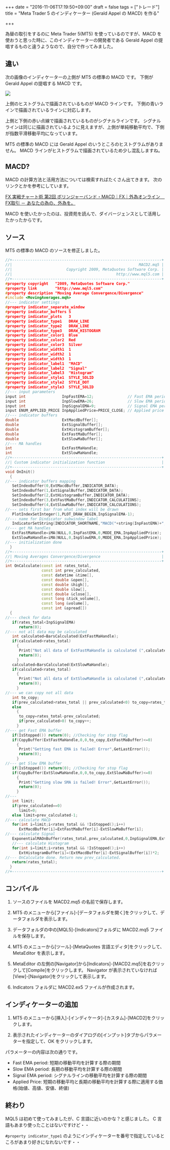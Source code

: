 +++
date = "2016-11-06T17:19:50+09:00"
draft = false
tags = ["トレード"]
title = "Meta Trader 5 のインディケーター (Gerald Appel の MACD) を作る"

+++

為替の取引をするのに Meta Trader 5(MT5) を使っているのですが、MACD を使おうと思った時に、このインディケーターの開発者である Gerald Appel の提唱するものと違うようなので、自分で作ってみました。

<!--more-->

## 違い

次の画像のインディケーターの上側が MT5 の標準の MACD です。
下側が Gerald Appel の提唱する MACD です。

![](/img/55-01.png)

上側のヒストグラムで描画されているものが MACD ラインです。
下側の青いラインで描画されているラインに対応します。

上側と下側の赤い点線で描画されているものがシグナルラインです。
シグナルラインは同じに描画されているように見えますが、上側が単純移動平均で、下側が指数平滑移動平均になっています。

MT5 の標準の MACD には Gerald Appel のいうところのヒストグラムがありません。
MACD ラインがヒストグラムで描画されているため少し混乱しますね。

## MACD?

MACD の計算方法と活用方法については検索すればたくさん出てきます。
次のリンクとかを参考にしています。

[FX 実戦チャート術 第2回 ボリンジャーバンド・MACD｜FX｜外為オンライン　FX取引 － あなたの為の、外為を。](http://www.gaitameonline.com/academy_chart02.jsp)

MACD を使いたかったのは、投資苑を読んで、ダイバージェンスとして活用したかったからです。

## ソース

MT5 の標準の MACD のソースを修正しました。

``` cpp
//+------------------------------------------------------------------+
//|                                                        MACD2.mq5 |
//|                        Copyright 2009, MetaQuotes Software Corp. |
//|                                              http://www.mql5.com |
//+------------------------------------------------------------------+
#property copyright   "2009, MetaQuotes Software Corp."
#property link        "http://www.mql5.com"
#property description "Moving Average Convergence/Divergence"
#include <MovingAverages.mqh>
//--- indicator settings
#property indicator_separate_window
#property indicator_buffers 5
#property indicator_plots   3
#property indicator_type1   DRAW_LINE
#property indicator_type2   DRAW_LINE
#property indicator_type3   DRAW_HISTOGRAM
#property indicator_color1  Blue
#property indicator_color2  Red
#property indicator_color3  Silver
#property indicator_width1  1
#property indicator_width2  1
#property indicator_width3  1
#property indicator_label1  "MACD"
#property indicator_label2  "Signal"
#property indicator_label3  "Histogram"
#property indicator_style1  STYLE_SOLID
#property indicator_style2  STYLE_DOT
#property indicator_style3  STYLE_SOLID
//--- input parameters
input int                InpFastEMA=12;               // Fast EMA period
input int                InpSlowEMA=26;               // Slow EMA period
input int                InpSignalEMA=9;              // Signal EMA period
input ENUM_APPLIED_PRICE InpAppliedPrice=PRICE_CLOSE; // Applied price
//--- indicator buffers
double                   ExtMacdBuffer[];
double                   ExtSignalBuffer[];
double                   ExtHistogramBuffer[];
double                   ExtFastMaBuffer[];
double                   ExtSlowMaBuffer[];
//--- MA handles
int                      ExtFastMaHandle;
int                      ExtSlowMaHandle;
//+------------------------------------------------------------------+
//| Custom indicator initialization function                         |
//+------------------------------------------------------------------+
void OnInit()
  {
//--- indicator buffers mapping
   SetIndexBuffer(0,ExtMacdBuffer,INDICATOR_DATA);
   SetIndexBuffer(1,ExtSignalBuffer,INDICATOR_DATA);
   SetIndexBuffer(2,ExtHistogramBuffer,INDICATOR_DATA);
   SetIndexBuffer(3,ExtFastMaBuffer,INDICATOR_CALCULATIONS);
   SetIndexBuffer(4,ExtSlowMaBuffer,INDICATOR_CALCULATIONS);
//--- sets first bar from what index will be drawn
   PlotIndexSetInteger(1,PLOT_DRAW_BEGIN,InpSignalEMA-1);
//--- name for Dindicator subwindow label
   IndicatorSetString(INDICATOR_SHORTNAME,"MACD("+string(InpFastEMA)+","+string(InpSlowEMA)+","+string(InpSignalEMA)+")");
//--- get MA handles
   ExtFastMaHandle=iMA(NULL,0,InpFastEMA,0,MODE_EMA,InpAppliedPrice);
   ExtSlowMaHandle=iMA(NULL,0,InpSlowEMA,0,MODE_EMA,InpAppliedPrice);
//--- initialization done
  }
//+------------------------------------------------------------------+
//| Moving Averages Convergence/Divergence                           |
//+------------------------------------------------------------------+
int OnCalculate(const int rates_total,
                const int prev_calculated,
                const datetime &time[],
                const double &open[],
                const double &high[],
                const double &low[],
                const double &close[],
                const long &tick_volume[],
                const long &volume[],
                const int &spread[])
  {
//--- check for data
   if(rates_total<InpSignalEMA)
      return(0);
//--- not all data may be calculated
   int calculated=BarsCalculated(ExtFastMaHandle);
   if(calculated<rates_total)
     {
      Print("Not all data of ExtFastMaHandle is calculated (",calculated,"bars ). Error",GetLastError());
      return(0);
     }
   calculated=BarsCalculated(ExtSlowMaHandle);
   if(calculated<rates_total)
     {
      Print("Not all data of ExtSlowMaHandle is calculated (",calculated,"bars ). Error",GetLastError());
      return(0);
     }
//--- we can copy not all data
   int to_copy;
   if(prev_calculated>rates_total || prev_calculated<0) to_copy=rates_total;
   else
     {
      to_copy=rates_total-prev_calculated;
      if(prev_calculated>0) to_copy++;
     }
//--- get Fast EMA buffer
   if(IsStopped()) return(0); //Checking for stop flag
   if(CopyBuffer(ExtFastMaHandle,0,0,to_copy,ExtFastMaBuffer)<=0)
     {
      Print("Getting fast EMA is failed! Error",GetLastError());
      return(0);
     }
//--- get Slow EMA buffer
   if(IsStopped()) return(0); //Checking for stop flag
   if(CopyBuffer(ExtSlowMaHandle,0,0,to_copy,ExtSlowMaBuffer)<=0)
     {
      Print("Getting slow SMA is failed! Error",GetLastError());
      return(0);
     }
//---
   int limit;
   if(prev_calculated==0)
      limit=0;
   else limit=prev_calculated-1;
//--- calculate MACD
   for(int i=limit;i<rates_total && !IsStopped();i++)
      ExtMacdBuffer[i]=ExtFastMaBuffer[i]-ExtSlowMaBuffer[i];
//--- calculate Signal
   ExponentialMAOnBuffer(rates_total,prev_calculated,0,InpSignalEMA,ExtMacdBuffer,ExtSignalBuffer);
   //--- calculate Histogram
   for(int i=limit;i<rates_total && !IsStopped();i++)
      ExtHistogramBuffer[i]=(ExtMacdBuffer[i]-ExtSignalBuffer[i])*2;
//--- OnCalculate done. Return new prev_calculated.
   return(rates_total);
  }
//+------------------------------------------------------------------+
```

## コンパイル

1. ソースのファイルを MACD2.mq5 の名前で保存します。

2. MT5 のメニューから[ファイル]-[データフォルダを開く]をクリックして、データフォルダを表示します。

3. データフォルダの中の[MQL5]-[Indicators]フォルダに MACD2.mq5 ファイルを保存します。

4. MT5 のメニューから[ツール]-[MetaQuotes 言語エディタ]をクリックして、MetaEditor を表示します。

4. MetaEditor の左側の[Navigator]から[Indicators]-[MACD2.mq5]を右クリックして[Compile]をクリックします。
Navigator が表示されていなければ[View]-[Navigator]をクリックして表示します。

5. Indicators フォルダに MACD2.ex5 ファイルが作成されます。

## インディケーターの追加

1. MT5 のメニューから[挿入]-[インディケータ]-[カスタム]-[MACD2]をクリックします。

2. 表示されたインディケーターのダイアログの[インプット]タブからパラメーターを指定して、OK をクリックします。

パラメーターの内容は次の通りです。

* Fast EMA period: 短期の移動平均を計算する際の期間
* Slow EMA period: 長期の移動平均を計算する際の期間
* Signal EMA period: シグナルラインの移動平均を計算する際の期間
* Applied Price: 短期の移動平均と長期の移動平均を計算する際に適用する価格(始値、高値、安値、終値)

## 終わり

MQL5 は初めて使ってみましたが、C 言語に近いのかな？と感じました。
C 言語もあまり使ったことはないですけど・・

`#property indicator_type1` のようにインディケーターを番号で指定しているところがあまり好きになれないです・・
